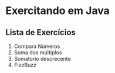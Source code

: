 # Exercitando em Java

## Lista de Exercícios

1. Compara Números
2. Soma dos múltiplos
3. Somatorio descrecente
4. FizzBuzz
